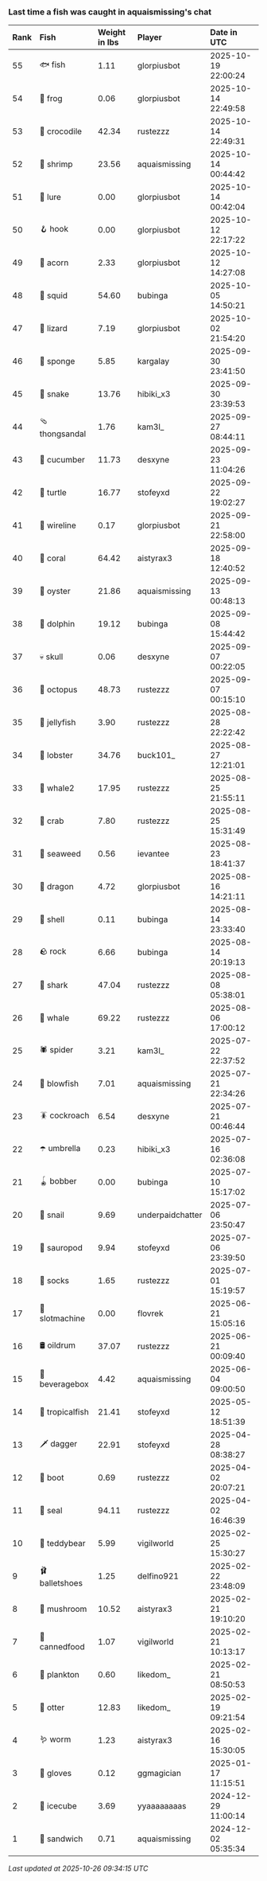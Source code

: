 ### Last time a fish was caught in aquaismissing's chat

| Rank | Fish            | Weight in lbs | Player           | Date in UTC         |
|:-----|:----------------|:--------------|:-----------------|:--------------------|
| 55   | 🐟 fish         | 1.11          | glorpiusbot      | 2025-10-19 22:00:24 |
| 54   | 🐸 frog         | 0.06          | glorpiusbot      | 2025-10-14 22:49:58 |
| 53   | 🐊 crocodile    | 42.34         | rustezzz         | 2025-10-14 22:49:31 |
| 52   | 🦐 shrimp       | 23.56         | aquaismissing    | 2025-10-14 00:44:42 |
| 51   | 🎏 lure         | 0.00          | glorpiusbot      | 2025-10-14 00:42:04 |
| 50   | 🪝 hook         | 0.00          | glorpiusbot      | 2025-10-12 22:17:22 |
| 49   | 🌰 acorn        | 2.33          | glorpiusbot      | 2025-10-12 14:27:08 |
| 48   | 🦑 squid        | 54.60         | bubinga          | 2025-10-05 14:50:21 |
| 47   | 🦎 lizard       | 7.19          | glorpiusbot      | 2025-10-02 21:54:20 |
| 46   | 🧽 sponge       | 5.85          | kargalay         | 2025-09-30 23:41:50 |
| 45   | 🐍 snake        | 13.76         | hibiki_x3        | 2025-09-30 23:39:53 |
| 44   | 🩴 thongsandal  | 1.76          | kam3l_           | 2025-09-27 08:44:11 |
| 43   | 🥒 cucumber     | 11.73         | desxyne          | 2025-09-23 11:04:26 |
| 42   | 🐢 turtle       | 16.77         | stofeyxd         | 2025-09-22 19:02:27 |
| 41   | 🧵 wireline     | 0.17          | glorpiusbot      | 2025-09-21 22:58:00 |
| 40   | 🪸 coral        | 64.42         | aistyrax3        | 2025-09-18 12:40:52 |
| 39   | 🦪 oyster       | 21.86         | aquaismissing    | 2025-09-13 00:48:13 |
| 38   | 🐬 dolphin      | 19.12         | bubinga          | 2025-09-08 15:44:42 |
| 37   | 💀 skull        | 0.06          | desxyne          | 2025-09-07 00:22:05 |
| 36   | 🐙 octopus      | 48.73         | rustezzz         | 2025-09-07 00:15:10 |
| 35   | 🪼 jellyfish    | 3.90          | rustezzz         | 2025-08-28 22:22:42 |
| 34   | 🦞 lobster      | 34.76         | buck101_         | 2025-08-27 12:21:01 |
| 33   | 🐋 whale2       | 17.95         | rustezzz         | 2025-08-25 21:55:11 |
| 32   | 🦀 crab         | 7.80          | rustezzz         | 2025-08-25 15:31:49 |
| 31   | 🌿 seaweed      | 0.56          | ievantee         | 2025-08-23 18:41:37 |
| 30   | 🐉 dragon       | 4.72          | glorpiusbot      | 2025-08-16 14:21:11 |
| 29   | 🐚 shell        | 0.11          | bubinga          | 2025-08-14 23:33:40 |
| 28   | 🪨 rock         | 6.66          | bubinga          | 2025-08-14 20:19:13 |
| 27   | 🦈 shark        | 47.04         | rustezzz         | 2025-08-08 05:38:01 |
| 26   | 🐳 whale        | 69.22         | rustezzz         | 2025-08-06 17:00:12 |
| 25   | 🕷️ spider        | 3.21          | kam3l_           | 2025-07-22 22:37:52 |
| 24   | 🐡 blowfish     | 7.01          | aquaismissing    | 2025-07-21 22:34:26 |
| 23   | 🪳 cockroach    | 6.54          | desxyne          | 2025-07-21 00:46:44 |
| 22   | ☂️ umbrella      | 0.23          | hibiki_x3        | 2025-07-16 02:36:08 |
| 21   | 🪀 bobber       | 0.00          | bubinga          | 2025-07-10 15:17:02 |
| 20   | 🐌 snail        | 9.69          | underpaidchatter | 2025-07-06 23:50:47 |
| 19   | 🦕 sauropod     | 9.94          | stofeyxd         | 2025-07-06 23:39:50 |
| 18   | 🧦 socks        | 1.65          | rustezzz         | 2025-07-01 15:19:57 |
| 17   | 🎰 slotmachine  | 0.00          | flovrek          | 2025-06-21 15:05:16 |
| 16   | 🛢️ oildrum       | 37.07         | rustezzz         | 2025-06-21 00:09:40 |
| 15   | 🧃 beveragebox  | 4.42          | aquaismissing    | 2025-06-04 09:00:50 |
| 14   | 🐠 tropicalfish | 21.41         | stofeyxd         | 2025-05-12 18:51:39 |
| 13   | 🗡️ dagger        | 22.91         | stofeyxd         | 2025-04-28 08:38:27 |
| 12   | 👢 boot         | 0.69          | rustezzz         | 2025-04-02 20:07:21 |
| 11   | 🦭 seal         | 94.11         | rustezzz         | 2025-04-02 16:46:39 |
| 10   | 🧸 teddybear    | 5.99          | vigilworld       | 2025-02-25 15:30:27 |
| 9    | 🩰 balletshoes  | 1.25          | delfino921       | 2025-02-22 23:48:09 |
| 8    | 🍄 mushroom     | 10.52         | aistyrax3        | 2025-02-21 19:10:20 |
| 7    | 🥫 cannedfood   | 1.07          | vigilworld       | 2025-02-21 10:13:17 |
| 6    | 🦠 plankton     | 0.60          | likedom_         | 2025-02-21 08:50:53 |
| 5    | 🦦 otter        | 12.83         | likedom_         | 2025-02-19 09:21:54 |
| 4    | 🪱 worm         | 1.23          | aistyrax3        | 2025-02-16 15:30:05 |
| 3    | 🧤 gloves       | 0.12          | ggmagician       | 2025-01-17 11:15:51 |
| 2    | 🧊 icecube      | 3.69          | yyaaaaaaaas      | 2024-12-29 11:00:14 |
| 1    | 🥪 sandwich     | 0.71          | aquaismissing    | 2024-12-02 05:35:34 |

_Last updated at 2025-10-26 09:34:15 UTC_
